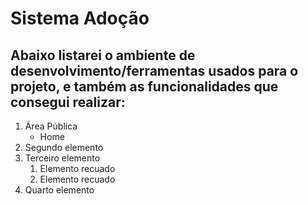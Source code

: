# Sistema Adoção

## Abaixo listarei o ambiente de desenvolvimento/ferramentas usados para o projeto, e também as funcionalidades que consegui realizar:

1. Área Pública
    - Home
2. Segundo elemento
3. Terceiro elemento
    1. Elemento recuado
    2. Elemento recuado
4. Quarto elemento